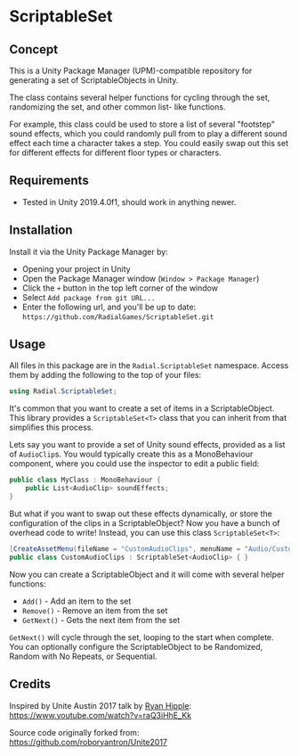 ﻿ScriptableSet
===========

## Concept

This is a Unity Package Manager (UPM)-compatible repository for generating a set of ScriptableObjects in Unity.

The class contains several helper functions for cycling through the set, randomizing the set, and other common list-
like functions.

For example, this class could be used to store a list of several "footstep" sound effects, which you could randomly
pull from to play a different sound effect each time a character takes a step. You could easily swap out this set
for different effects for different floor types or characters.

## Requirements

- Tested in Unity 2019.4.0f1, should work in anything newer.

## Installation

Install it via the Unity Package Manager by:
- Opening your project in Unity
- Open the Package Manager window (`Window > Package Manager`)
- Click the `+` button in the top left corner of the window
- Select `Add package from git URL...`
- Enter the following url, and you'll be up to date: `https://github.com/RadialGames/ScriptableSet.git`

## Usage

All files in this package are in the `Radial.ScriptableSet` namespace. Access them by adding the following to the top of your
files:

```c#
using Radial.ScriptableSet;
```

It's common that you want to create a set of items in a ScriptableObject. This library provides a `ScriptableSet<T>`
class that you can inherit from that simplifies this process.

Lets say you want to provide a set of Unity sound effects, provided as a list of `AudioClip`s. You would typically
create this as a MonoBehaviour component, where you could use the inspector to edit a public field:

```C#
public class MyClass : MonoBehaviour { 
    public List<AudioClip> soundEffects;
}
```

But what if you want to swap out these effects dynamically, or store the configuration of the clips in a
ScriptableObject? Now you have a bunch of overhead code to write! Instead, you can use this class `ScriptableSet<T>`:

```C#
[CreateAssetMenu(fileName = "CustomAudioClips", menuName = "Audio/CustomAudioClips")]
public class CustomAudioClips : ScriptableSet<AudioClip> { } 
```

Now you can create a ScriptableObject and it will come with several helper functions:

- `Add()` - Add an item to the set
- `Remove()` - Remove an item from the set
- `GetNext()` - Gets the next item from the set

`GetNext()` will cycle through the set, looping to the start when complete. You can optionally configure the
ScriptableObject to be Randomized, Random with No Repeats, or Sequential.

## Credits

Inspired by Unite Austin 2017 talk by [Ryan Hipple](https://github.com/roboryantron):
https://www.youtube.com/watch?v=raQ3iHhE_Kk

Source code originally forked from: https://github.com/roboryantron/Unite2017
